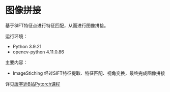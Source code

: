 # 图像拼接
基于SIFT特征点进行特征匹配，从而进行图像拼接。

运行环境：
- Python 3.9.21
- opencv-python 4.11.0.86

主要内容：
- ImageStiching 经过SIFT特征提取、特征匹配、视角变换，最终完成图像拼接

详见[唐宇迪B站Pytorch课程](https://www.bilibili.com/video/BV1PV411774y?spm_id_from=333.788.videopod.episodes&vd_source=aaa85a47471179fcdb4e51e332c391e1&p=61)